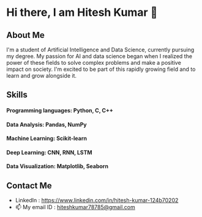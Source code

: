# Hi there, I am Hitesh Kumar 👋 
## About Me <br>
I'm a student of Artificial Intelligence and Data Science, currently pursuing my degree. My passion for AI and data science began when I realized the power of these fields to solve complex problems and make a positive impact on society. I'm excited to be part of this rapidly growing field and to learn and grow alongside it.
## Skills
#### Programming languages: Python, C, C++
#### Data Analysis: Pandas, NumPy
#### Machine Learning: Scikit-learn
#### Deep Learning: CNN, RNN, LSTM
#### Data Visualization: Matplotlib, Seaborn
## Contact Me
- LinkedIn : https://www.linkedin.com/in/hitesh-kumar-124b70202
- 📫 My email ID : hiteshkumar78785@gmail.com

<!---
Hitesh1-AI/Hitesh1-AI is a ✨ special ✨ repository because its `README.md` (this file) appears on your GitHub profile.
You can click the Preview link to take a look at your changes.
--->
